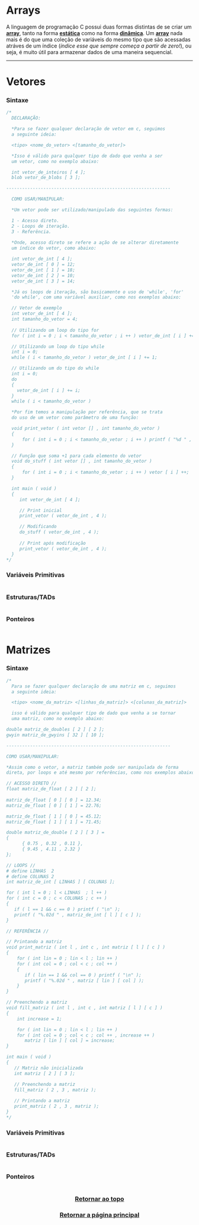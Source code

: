 # Arrays

A linguagem de programação C possui duas formas distintas de se criar um <a href="Arrays.md" title="vetor ou uma matriz">**array**</a>, tanto na forma <a href="Arrays.md" title="o vetor/matriz possui um tamanho máximo fixo">**estática**</a> como na forma <a href="Arrays.md" title="o vetor/matriz pode ser expandido ou reduzido">**dinâmica**</a>. Um <a href="Arrays.md" title="vetor ou uma matriz">**array**</a> nada mais é do que uma coleção de variáveis do mesmo tipo que são acessadas atráves de um índice (*índice esse que sempre começa a partir de zero!*), ou seja, é muito útil para armazenar dados de uma maneira sequencial. 

---

# Vetores

### Sintaxe
```main.c
/*
  DECLARAÇÃO:

  *Para se fazer qualquer declaração de vetor em c, seguimos
  a seguinte ideia:

  <tipo> <nome_do_vetor> <[tamanho_do_vetor]>

  *Isso é válido para qualquer tipo de dado que venha a ser 
  um vetor, como no exemplo abaixo:

  int vetor_de_inteiros [ 4 ];
  blob vetor_de_blobs [ 3 ];

--------------------------------------------------------------

  COMO USAR/MANIPULAR:

  *Um vetor pode ser utilizado/manipulado das seguintes formas:

  1 - Acesso direto.
  2 - Loops de iteração.
  3 - Referência.
  
  *Onde, acesso direto se refere a ação de se alterar diretamente
  um índice do vetor, como abaixo:

  int vetor_de_int [ 4 ];
  vetor_de_int [ 0 ] = 12;
  vetor_de_int [ 1 ] = 18;
  vetor_de_int [ 2 ] = 10;
  vetor_de_int [ 3 ] = 14;

  *Já os loops de iteração, são basicamente o uso de 'while', 'for'
  'do while', com uma variável auxiliar, como nos exemplos abaixo:

  // Vetor de exemplo
  int vetor_de_int [ 4 ];
  int tamanho_do_vetor = 4;
   
  // Utilizando um loop do tipo for
  for ( int i = 0 ; i < tamanho_do_vetor ; i ++ ) vetor_de_int [ i ] += 1;

  // Utilizando um loop do tipo while
  int i = 0;
  while ( i < tamanho_do_vetor ) vetor_de_int [ i ] += 1;

  // Utilizando um do tipo do while
  int i = 0;
  do
  {
    vetor_de_int [ i ] += i;
  }
  while ( i < tamanho_do_vetor )

  *Por fim temos a manipulação por referência, que se trata
  do uso de um vetor como parâmetro de uma função:

  void print_vetor ( int vetor [] , int tamanho_do_vetor )
  {
      for ( int i = 0 ; i < tamanho_do_vetor ; i ++ ) printf ( "%d " , vetor [ i ] );
  }

  // Função que soma +1 para cada elemento do vetor
  void do_stuff ( int vetor [] , int tamanho_do_vetor )
  {   
      for ( int i = 0 ; i < tamanho_do_vetor ; i ++ ) vetor [ i ] ++;
  }   

  int main ( void )
  { 
     int vetor_de_int [ 4 ];

     // Print inicial
     print_vetor ( vetor_de_int , 4 ); 

     // Modificando
     do_stuff ( vetor_de_int , 4 );
   
     // Print após modificação
     print_vetor ( vetor_de_int , 4 );  
  }
*/
```

### Variáveis Primitivas
```main.c
```

### Estruturas/TADs
```main.c
```

### Ponteiros
```main.c
```

# Matrizes

### Sintaxe
```main.c
/*
  Para se fazer qualquer declaração de uma matriz em c, seguimos
  a seguinte ideia:

  <tipo> <nome_da_matriz> <[linhas_da_matriz]> <[colunas_da_matriz]>

  isso é válido para qualquer tipo de dado que venha a se tornar
  uma matriz, como no exemplo abaixo:

double matriz_de_doubles [ 2 ] [ 2 ];
gwyin matriz_de_gwyins [ 32 ] [ 10 ];

--------------------------------------------------------------

COMO USAR/MANIPULAR:

*Assim como o vetor, a matriz também pode ser manipulada de forma
direta, por loops e até mesmo por referências, como nos exemplos abaixo:

// ACESSO DIRETO //
float matriz_de_float [ 2 ] [ 2 ];
  
matriz_de_float [ 0 ] [ 0 ] = 12.34;
matriz_de_float [ 0 ] [ 1 ] = 22.76;

matriz_de_float [ 1 ] [ 0 ] = 45.12;
matriz_de_float [ 1 ] [ 1 ] = 71.45;

double matriz_de_double [ 2 ] [ 3 ] =
{
      { 0.75 , 0.32 , 0.11 },
      { 9.45 , 4.11 , 2.32 }
};

// LOOPS //
# define LINHAS  2
# define COLUNAS 2
int matriz_de_int [ LINHAS ] [ COLUNAS ];

for ( int l = 0 ; l < LINHAS  ; l ++ )
for ( int c = 0 ; c < COLUNAS ; c ++ )
{
   if ( l == 1 && c == 0 ) printf ( "\n" );
   printf ( "%.02d " , matriz_de_int [ l ] [ c ] );
}

// REFERÊNCIA //

// Printando a matriz
void print_matriz ( int l , int c , int matriz [ l ] [ c ] )
{
    for ( int lin = 0 ; lin < l ; lin ++ )
    for ( int col = 0 ; col < c ; col ++ ) 
    {
       if ( lin == 1 && col == 0 ) printf ( "\n" );
       printf ( "%.02d " , matriz [ lin ] [ col ] );
    }   
}

// Preenchendo a matriz
void fill_matriz ( int l , int c , int matriz [ l ] [ c ] )
{
    int increase = 1;

    for ( int lin = 0 ; lin < l ; lin ++ )
    for ( int col = 0 ; col < c ; col ++ , increase ++ ) 
       matriz [ lin ] [ col ] = increase;
}

int main ( void )
{
   // Matriz não inicializada
   int matriz [ 2 ] [ 3 ];

   // Preenchendo a matriz
   fill_matriz ( 2 , 3 , matriz );
   
   // Printando a matriz
   print_matriz ( 2 , 3 , matriz );
}
*/
```

### Variáveis Primitivas
```main.c
```

### Estruturas/TADs
```main.c
```

### Ponteiros
```main.c
```

<h3 align="center"> <a href="#arrays" title="Voltar ao topo"> Retornar ao topo </a> </h3>
<h3 align="center"> <a href="https://github.com/AllisonJunior/Estruturas_de_Dados" title="Voltar ao menu principal"> Retornar a página principal </a> </h3>

